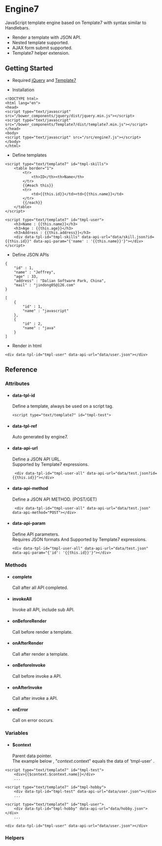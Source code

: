 Engine7
=========

JavaScript template engine based on Template7 with syntax similar to Handlebars. 
* Render a template with JSON API.
* Nested template supported.
* AJAX form submit supported.
* Template7 helper extension.

## Getting Started

* Required [jQuery](http://jquery.com/) and [Template7](http://www.idangero.us/template7/)

* Installation
```
<!DOCTYPE html>
<html lang="en">
<head>
<script type="text/javascript" src="/bower_components/jquery/dist/jquery.min.js"></script>
<script type="text/javascript" src="/bower_components/Template7/dist/template7.min.js"></script>
</head>
<body>
<script type="text/javascript" src="/src/engine7.js"></script>
</body>
</html>
```

* Define templates
```
<script type="text/template7" id="tmpl-skills">
    <table border="1">
        <tr>
            <th>ID</th><th>Name</th>
        </tr>
        {{#each this}}
        <tr>
            <td>{{this.id}}</td><td>{{this.name}}</td>
        </tr>
        {{/each}}
    </table>
</script>
```
```
<script type="text/template7" id="tmpl-user">
    <h3>Name : {{this.name}}</h3>
    <h3>Age : {{this.age}}</h3>
    <h3>Address : {{this.address}}</h3>
    <div data-tpl-id="tmpl-skills" data-api-url="data/skill.json?id={{this.id}}" data-api-param="{'name' : '{{this.name}}'}"></div>
</script>
```

* Define JSON APIs
```
{
	"id" : 1,
	"name" : "Jeffrey",
	"age" : 33,
	"address" : "Dalian Software Park, China",
	"mail" : "jindong05@126.com"
}
```
```
[
	{
		"id" : 1,
		"name" : "javascript"
	},
	{
		"id" : 2,
		"name" : "java"
	}
]
```
* Render in html

```
<div data-tpl-id="tmpl-user" data-api-url="data/user.json"></div>
```


## Reference 

### Attributes

* #### data-tpl-id   
    Define a template, always be used on a script tag.
   
    ```
    <script type="text/template7" id="tmpl-test">
    ```

* #### data-tpl-ref  
    Auto generated by engine7.

* #### data-api-url  
    Define a JSON API URL.  
    Supported by Template7 expressions.
    
    ```
     <div data-tpl-id="tmpl-user-all" data-api-url="data/test.json?id={{this.id}}"></div>
    ```

* #### data-api-method  
    Define a JSON API METHOD. (POST/GET)
    ```
     <div data-tpl-id="tmpl-user-all" data-api-url="data/test.json" data-api-method="POST"></div>
     ```

* #### data-api-param  
    Define API parameters.   
    Requires JSON formats And Supported by Template7 expressions.
    
    ```
    <div data-tpl-id="tmpl-user-all" data-api-url="data/test.json" data-api-param="{'id': '{{this.id}}'}"></div>
    ```


### Methods

 * #### complete
    Call after all API completed.
    
 * #### invokeAll
    Invoke all API, include sub API.
    
 * #### onBeforeRender
    Call before render a template.
    
 * #### onAfterRender
    Call after render a template.
    
 * #### onBeforeInvoke
    Call before invoke a API.
    
 * #### onAfterInvoke
    Call after invoke a API.
 
 * #### onError
    Call on error occurs.
 
### Variables

* #### $context

    Parent data pointer.   
    The example below , "$context.$context" equals the data of 'tmpl-user' . 

```
<script type="text/template7" id="tmpl-test">
    <div>{{$context.$context.name}}</div>
    ...
```

```
<script type="text/template7" id="tmpl-hobby">
    <div data-tpl-id="tmpl-test" data-api-url="data/user.json"></div>
    ...
```

```
<script type="text/template7" id="tmpl-user">
    <div data-tpl-id="tmpl-hobby" data-api-url="data/hobby.json"></div>
    ...
```

```
<div data-tpl-id="tmpl-user" data-api-url="data/user.json"></div>
```

### Helpers
